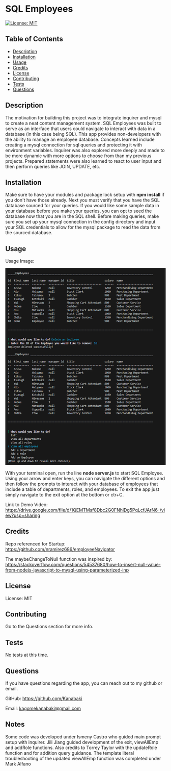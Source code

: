 # SQL Employees
[![License: MIT](https://img.shields.io/badge/License-MIT-yellow.svg)](https://opensource.org/licenses/MIT)
  ## Table of Contents
- [Description](#description)
- [Installation](#installation)
- [Usage](#usage)
- [Credits](#credits)
- [License](#license)
- [Contributing](#contributing)
- [Tests](#tests)
- [Questions](#questions)

## Description 
The motivation for building this project was to integrate inquirer and mysql to create a neat content management system. SQL Employees was built to serve as an interface that users could navigate to interact with data in a database (in this case being SQL). This app provides non-developers with the ability to manage an employee database. Concepts learned include creating a mysql connection for sql queries and protecting it with environment variables. Inquirer was also explored more deeply and made to be more dynamic with more options to choose from than my previous projects. Prepared statements were also learned to react to user input and then perform queries like JOIN, UPDATE, etc. 

## Installation
Make sure to have your modules and package lock setup with **npm install** if you don't have those already. Next you must verify that you have the SQL database sourced for your queries. If you would like some sample data in your database before you make your queries, you can opt to seed the database now that you are in the SQL shell. Before making queries, make sure you set up your mysql connection in the config directory and input your SQL credentials to allow for the mysql package to read the data from the sourced database. 

## Usage

Usage Image:

![sql employee demo img](./assets/sql-employee-demo_img.png)

With your terminal open, run the line **node server.js** to start SQL Employee. Using your arrow and enter keys, you can navigate the different options and then follow the prompts to interact with your database of employees that include a table of departments, roles, and employees. To exit the app just simply navigate to the exit option at the bottom or ctr+C. 

Link to Demo Video: 
https://drive.google.com/file/d/1QEMTMsf8Dbc2G0FNhlDg5PqLcfJArN6-/view?usp=sharing

## Credits

Repo referenced for Startup: https://github.com/nramirez686/employeeNavigator

The maybeChangeToNull function was inspired by: https://stackoverflow.com/questions/54537680/how-to-insert-null-value-from-nodejs-javascript-to-mysql-using-parameterized-inp


## License
License: MIT

## Contributing 
Go to the Questions section for more info.

## Tests 
No tests at this time.

## Questions 
If you have questions regarding the app, you can reach out to my github or email.

GitHub: https://github.com/Kanabaki

Email: kagomekanabaki@gmail.com

## Notes
Some code was developed under Ismeny Castro who guided main prompt setup with inquirer. Jili Jiang guided development of the exit, viewAllEmp and addRole functions. Also credits to Torrey Taylor with the updateRole function and for addition query guidance. The template literal troubleshooting of the updated viewAllEmp function was completed under Mark Alfano
